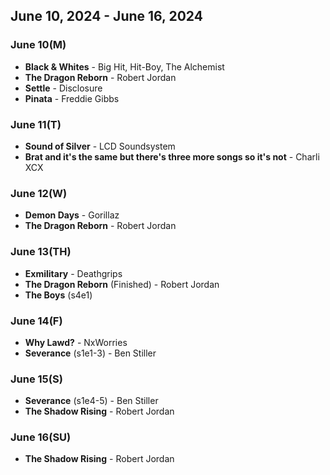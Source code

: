 ## June 10, 2024 - June 16, 2024

### June 10(M)
- **Black & Whites** - Big Hit, Hit-Boy, The Alchemist
- **The Dragon Reborn** - Robert Jordan
- **Settle** - Disclosure
- **Pinata** - Freddie Gibbs

### June 11(T)
- **Sound of Silver** - LCD Soundsystem
- **Brat and it's the same but there's three more songs so it's not** - Charli XCX

### June 12(W)
- **Demon Days** - Gorillaz
- **The Dragon Reborn** - Robert Jordan

### June 13(TH)
- **Exmilitary** - Deathgrips
- **The Dragon Reborn** (Finished) - Robert Jordan
- **The Boys** (s4e1)

### June 14(F)
- **Why Lawd?** - NxWorries
- **Severance** (s1e1-3) - Ben Stiller

### June 15(S)
- **Severance** (s1e4-5) - Ben Stiller
- **The Shadow Rising** - Robert Jordan

### June 16(SU)
- **The Shadow Rising** - Robert Jordan
